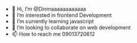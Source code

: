 - 👋 Hi, I’m @Dinmaaaaaaaaaaaa
- 👀 I’m interested in frontend Development
- 🌱 I’m currently learning javascript
- 💞️ I’m looking to collaborate on web development
- 📫 How to reach me 09013720612

<!---
Dinmaaaaaaaaaaaa/Dinmaaaaaaaaaaaa is a ✨ special ✨ repository because its `README.md` (this file) appears on your GitHub profile.
You can click the Preview link to take a look at your changes.
--->
